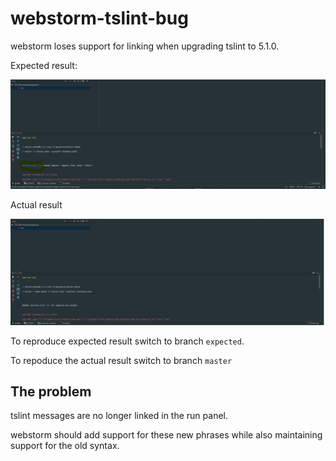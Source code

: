 # webstorm-tslint-bug

webstorm loses support for linking when upgrading tslint to 5.1.0.


Expected result:

![Expected result](https://raw.githubusercontent.com/jasekiw/webstorm-tslint-bug/master/screenshots/expected.png)


Actual result

![Actual result](https://raw.githubusercontent.com/jasekiw/webstorm-tslint-bug/master/screenshots/actual.png)

To reproduce expected result switch to branch `expected`.

To repoduce the actual result switch to branch `master`


## The problem
tslint messages are no longer linked in the run panel.

webstorm should add support for these new phrases while also maintaining support for the old syntax.

